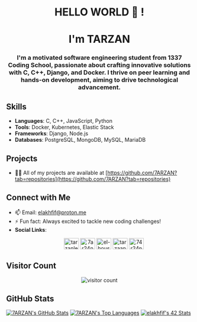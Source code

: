 # <div align="center">HELLO WORLD 👋 !</div>
# <div align="center">I'm TARZAN</div>

<div align="center">
  <h3>I'm a motivated software engineering student from 1337 Coding School, passionate about crafting innovative solutions with C, C++, Django, and Docker. I thrive on peer learning and hands-on development, aiming to drive technological advancement.</h3>
</div>

## Skills
- **Languages**: C, C++, JavaScript, Python
- **Tools**: Docker, Kubernetes, Elastic Stack
- **Frameworks**: Django, Node.js
- **Databases**: PostgreSQL, MongoDB, MySQL, MariaDB

## Projects
- 👨‍💻 All of my projects are available at [https://github.com/7ARZAN?tab=repositories](https://github.com/7ARZAN?tab=repositories)

## Connect with Me
- 📫 Email: [elakhfif@proton.me](mailto:elakhfif@proton.me)
- ⚡ Fun fact: Always excited to tackle new coding challenges!
- **Social Links**:
  <p align="center">
    <a href="https://dev.to/tarzanlevrai" target="blank"><img src="https://raw.githubusercontent.com/rahuldkjain/github-profile-readme-generator/master/src/images/icons/Social/devto.svg" alt="tarzanlevrai" height="30" width="40" /></a>
    <a href="https://twitter.com/7ar24n" target="blank"><img src="https://raw.githubusercontent.com/rahuldkjain/github-profile-readme-generator/master/src/images/icons/Social/twitter.svg" alt="7ar24n" height="30" width="40" /></a>
    <a href="https://linkedin.com/in/el-housseine-lakhfif-921051272" target="blank"><img src="https://raw.githubusercontent.com/rahuldkjain/github-profile-readme-generator/master/src/images/icons/Social/linked-in-alt.svg" alt="el-housseine-lakhfif-921051272" height="30" width="40" /></a>
    <a href="https://instagram.com/tarzaannnnnn" target="blank"><img src="https://raw.githubusercontent.com/rahuldkjain/github-profile-readme-generator/master/src/images/icons/Social/instagram.svg" alt="tarzaannnnnn" height="30" width="40" /></a>
    <a href="https://www.leetcode.com/74r24n" target="blank"><img src="https://raw.githubusercontent.com/rahuldkjain/github-profile-readme-generator/master/src/images/icons/Social/leet-code.svg" alt="74r24n" height="30" width="40" /></a>
  </p>

## Visitor Count
<p align="center">
  <img src="https://profile-counter.glitch.me/7ARZAN/count.svg" alt="visitor count" />
</p>

## GitHub Stats
[![7ARZAN's GitHub Stats](https://github-readme-stats.vercel.app/api?username=7ARZAN&count_private=true&show_icons=true&hide=issues&hide_border=true&theme=dark)](https://github.com/7ARZAN?tab=repositories)
[![7ARZAN's Top Languages](https://github-readme-stats.vercel.app/api/top-langs/?username=7ARZAN&layout=compact&hide_border=true&theme=dark)](https://github.com/7ARZAN?tab=repositories)
[![elakhfif's 42 Stats](https://badge.mediaplus.ma/black/elakhfif)](https://github.com/oakoudad/badge42)

